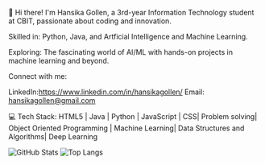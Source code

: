 👋 Hi there!
I'm Hansika Gollen, a 3rd-year Information Technology student at CBIT, passionate about coding and innovation.

Skilled in: Python, Java, and Artficial Intelligence and Machine Learning.

Exploring: The fascinating world of AI/ML with hands-on projects in machine learning and beyond.

Connect with me:

LinkedIn:https://www.linkedin.com/in/hansikagollen/
Email: hansikagollen@gmail.com

💻 Tech Stack:
HTML5 | Java | Python | JavaScript | CSS| Problem solving| Object Oriented Programming | Machine Learning| Data Structures and Algorithms| Deep Learning


![GitHub Stats](https://github-readme-stats.vercel.app/api?username=HansikaGollen&show_icons=true&theme=radical)
![Top Langs](https://github-readme-stats.vercel.app/api/top-langs/?username=HansikaGollen&layout=compact&theme=radical)



<!--
**hansikagollen/HansikaGollen** is a ✨ _special_ ✨ repository because its `README.md` (this file) appears on your GitHub profile.

Here are some ideas to get you started:

- 🔭 I’m currently working on ...
- 🌱 I’m currently learning ...
- 👯 I’m looking to collaborate on ...
- 🤔 I’m looking for help with ...
- 💬 Ask me about ...
- 📫 How to reach me: ...
- 😄 Pronouns: ...
- ⚡ Fun fact: ...
-->
